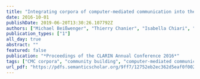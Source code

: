 ```yaml
---
title: "Integrating corpora of computer-mediated communication into the language resources landscape: Initiatives and best practices from French, German, Italian and Slovenian projects"
date: 2016-10-01
publishDate: 2019-06-20T13:30:26.107792Z
authors: ["Michael Beißwenger", "Thierry Chanier", "Isabella Chiari", "Tomaž Erjavec", "Darja Fišer", "Axel Herold", "Nikola Lubešić", "Harald Lüngen", "Céline Poudat", "Egon Stemle", "Angelika Storrer", "Ciara Wigham"]
publication_types: ["1"]
all_day: true
abstract: ""
featured: false
publication: "*Proceedings of the CLARIN Annual Conference 2016*"
tags: ["CMC corpora", "community building", "computer-mediated communication", "corpus annotation", "language resources", "social media corpora", "TEI"]
url_pdf: "https://pdfs.semanticscholar.org/9ff7/12752eb2ec362d5eaf0f002f5d8423738c89.pdf"
---
```


